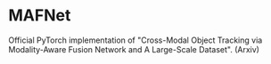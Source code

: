 # MAFNet
Official PyTorch implementation of "Cross-Modal Object Tracking via Modality-Aware Fusion Network and A Large-Scale Dataset". (Arxiv)
